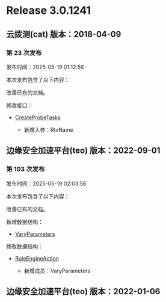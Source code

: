 # Release 3.0.1241

## 云拨测(cat) 版本：2018-04-09

### 第 23 次发布

发布时间：2025-05-19 01:12:56

本次发布包含了以下内容：

改善已有的文档。

修改接口：

* [CreateProbeTasks](https://cloud.tencent.com/document/api/280/66213)

	* 新增入参：RtxName




## 边缘安全加速平台(teo) 版本：2022-09-01

### 第 103 次发布

发布时间：2025-05-19 02:03:56

本次发布包含了以下内容：

改善已有的文档。

新增数据结构：

* [VaryParameters](https://cloud.tencent.com/document/api/1552/80721#VaryParameters)

修改数据结构：

* [RuleEngineAction](https://cloud.tencent.com/document/api/1552/80721#RuleEngineAction)

	* 新增成员：VaryParameters




## 边缘安全加速平台(teo) 版本：2022-01-06



